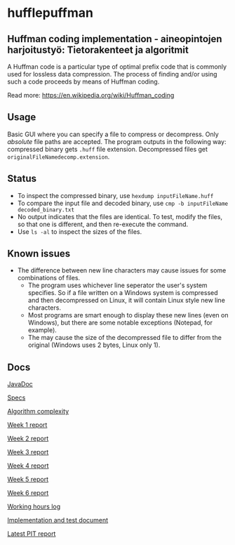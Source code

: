 # hufflepuffman
## Huffman coding implementation - aineopintojen harjoitustyö: Tietorakenteet ja algoritmit



A Huffman code is a particular type of optimal prefix code that is commonly used for lossless data compression. The process of finding and/or using such a code proceeds by means of Huffman coding.


Read more: https://en.wikipedia.org/wiki/Huffman_coding

## Usage

Basic GUI where you can specify a file to compress or decompress. Only _absolute_ file paths are accepted. The program outputs in the following way: compressed binary gets `.huff` file extension. Decompressed files get  `originalFileNamedecomp.extension`.

## Status
- To inspect the compressed binary, use `hexdump inputFileName.huff`
- To compare the input file and decoded binary, use `cmp -b inputFileName decoded_binary.txt`
 - No output indicates that the files are identical. To test, modify the files, so that one is different, and then re-execute the command.
 - Use `ls -al` to inspect the sizes of the files.

## Known issues
- The difference between new line characters may cause issues for some combinations of files.
  - The program uses whichever line seperator the user's system specifies. So if a file written on a Windows system is compressed and then decompressed on Linux, it will contain Linux style new line characters.
  - Most programs are smart enough to display these new lines (even on Windows), but there are some notable exceptions (Notepad, for example).
  - The may cause the size of the decompressed file to differ from the original (Windows uses 2 bytes, Linux only 1).

## Docs

[JavaDoc](https://htmlpreview.github.io/?https://github.com/yherin/hufflepuffman/blob/master/documentation/apidocs/index.html)

[Specs](documentation/specification.md)

[Algorithm complexity](documentation/complexity.md)

[Week 1 report](documentation/weekly-reports/week1.md)

[Week 2 report](documentation/weekly-reports/week2.md)

[Week 3 report](documentation/weekly-reports/week3.md)

[Week 4 report](documentation/weekly-reports/week4.md)

[Week 5 report](documentation/weekly-reports/week5.md)

[Week 6 report](documentation/weekly-reports/week6.md)

[Working hours log](documentation/weekly-reports/log.md)

[Implementation and test document](documentation/huffman-impl.pdf)

[Latest PIT report](http://htmlpreview.github.io/?https://github.com/yherin/hufflepuffman/blob/master/documentation/PIT/201802240111/index.html)
